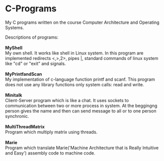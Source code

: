 # C-Programs
My C programs written on the course Computer Architecture and Operating Systems.

Descriptions of programs:</br></br>
**MyShell**</br>
My own shell. It works like shell in Linux system. In this program are implemented redirects <,>,2>, pipes |, standard commands of 
linux system like "cd" or "exit" and signals.</br></br>
**MyPrintfandScan**</br>
My implementation of c-language function printf and scanf. This program does not use any library functions only system calls: read 
and write.</br></br>
**Minitalk**</br>
Client-Server program which is like a chat. It uses sockets to communication between two or more process in system. At the beggingng
person gives the name and then can send message to all or to one person synchronic.</br></br>
**MultiThreadMatrix**</br>
Program which multiply matrix using threads. </br></br>
**Marie**</br>
Program which translate Marie('Machine Architecture that is Really Intuitive and Easy') assembly code to machine code.
